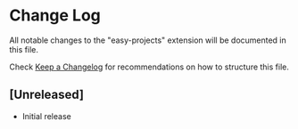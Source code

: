 # Change Log

All notable changes to the "easy-projects" extension will be documented in this file.

Check [Keep a Changelog](http://keepachangelog.com/) for recommendations on how to structure this file.

## [Unreleased]

- Initial release